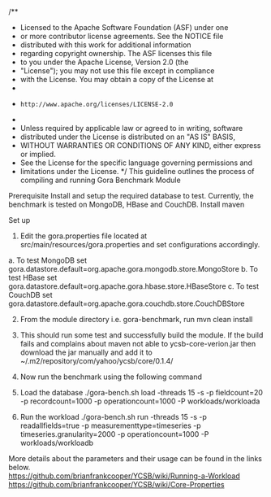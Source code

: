 /**
 * Licensed to the Apache Software Foundation (ASF) under one
 * or more contributor license agreements.  See the NOTICE file
 * distributed with this work for additional information
 * regarding copyright ownership.  The ASF licenses this file
 * to you under the Apache License, Version 2.0 (the
 * "License"); you may not use this file except in compliance
 * with the License.  You may obtain a copy of the License at
 *
 *     http://www.apache.org/licenses/LICENSE-2.0
 *
 * Unless required by applicable law or agreed to in writing, software
 * distributed under the License is distributed on an "AS IS" BASIS,
 * WITHOUT WARRANTIES OR CONDITIONS OF ANY KIND, either express or implied.
 * See the License for the specific language governing permissions and
 * limitations under the License.
 */
This guideline outlines the process of compiling and running Gora Benchmark Module

Prerequisite
Install and setup the required database to test. Currently, the benchmark is tested on MongoDB, HBase and CouchDB.
Install maven

Set up

1. Edit the gora.properties file located at src/main/resources/gora.properties and set configurations accordingly. 

 a. To test MongoDB set gora.datastore.default=org.apache.gora.mongodb.store.MongoStore
 b. To test HBase set gora.datastore.default=org.apache.gora.hbase.store.HBaseStore
 c. To test CouchDB set gora.datastore.default=org.apache.gora.couchdb.store.CouchDBStore


2. From the module directory i.e. gora-benchmark, run mvn clean install
3. This should run some test and successfully build the module. 
	If the build fails and complains about maven not able to ycsb-core-verion.jar then download the jar manually and add it to ~/.m2/repository/com/yahoo/ycsb/core/0.1.4/

5. Now run the benchmark using the following command

6. Load the database
./gora-bench.sh load -threads 15 -s -p fieldcount=20 -p recordcount=1000 -p operationcount=1000 -P workloads/workloada

7. Run the workload
./gora-bench.sh run -threads 15 -s -p readallfields=true -p measurementtype=timeseries -p timeseries.granularity=2000 -p operationcount=1000 -P workloads/workloadb


More details about the parameters and their usage can be found in the links below.  
https://github.com/brianfrankcooper/YCSB/wiki/Running-a-Workload
https://github.com/brianfrankcooper/YCSB/wiki/Core-Properties
